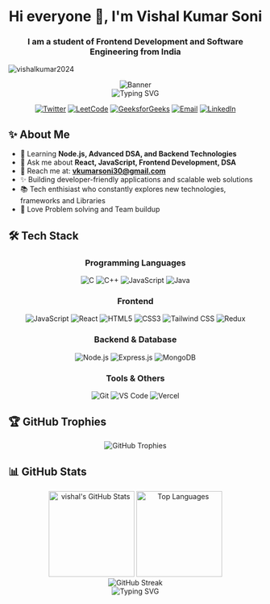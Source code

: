 <h1 align="center">Hi everyone 👋, I'm Vishal Kumar Soni</h1>
<h3 align="center">I am a student of Frontend Development and Software Engineering from India</h3>

<p align="left">
  <img src="https://komarev.com/ghpvc/?username=vishalkumar2024&label=Profile%20views&color=0e75b6&style=flat" alt="vishalkumar2024" />
</p>

<div align="center">

  <img src="https://capsule-render.vercel.app/api?type=waving&color=gradient&height=200&section=header&text=Vishal%20Kumar%20Soni&fontSize=80&animation=fadeIn&fontAlignY=38&descAlignY=55&descAlign=50" alt="Banner" />

  <br />

  <img src="https://readme-typing-svg.herokuapp.com?font=Fira+Code&pause=1000&color=6A54F7&center=true&vCenter=true&width=435&lines=Frontend+Developer;MERN+Stack+Enthusiast;React+Lover;Backend+Explorer;Tech+enthusiast;Always+Learning+New+Tech" alt="Typing SVG" />

  <p align="center">
    <a href="https://twitter.com/vishal_kr_coder"><img src="https://img.shields.io/badge/Twitter-1DA1F2?style=for-the-badge&logo=twitter&logoColor=white" alt="Twitter" /></a>
    <a href="https://www.leetcode.com/vishal_kumar_coder"><img src="https://img.shields.io/badge/LeetCode-FFA116?style=for-the-badge&logo=leetcode&logoColor=black" alt="LeetCode" /></a>
    <a href="https://auth.geeksforgeeks.org/user/gamervisxea9"><img src="https://img.shields.io/badge/GeeksforGeeks-0F9D58?style=for-the-badge&logo=geeksforgeeks&logoColor=white" alt="GeeksforGeeks" /></a>
    <a href="mailto:vkumarsoni30@gmail.com"><img src="https://img.shields.io/badge/Gmail-D14836?style=for-the-badge&logo=gmail&logoColor=white" alt="Email" /></a>
    <a href="https://linkedin.com/in/vishal-kumar-soni-/"><img src="https://img.shields.io/badge/LinkedIn-0077B5?style=for-the-badge&logo=linkedin&logoColor=white" alt="LinkedIn" /></a>
  </p>
</div> 
 

## ✨ About Me

- 🌱 Learning **Node.js, Advanced DSA, and Backend Technologies**
- 💬 Ask me about **React, JavaScript, Frontend Development, DSA**
- 📧 Reach me at: **vkumarsoni30@gmail.com**
- ✨ Building developer-friendly applications and scalable web solutions
- 📚 Tech enthisiast who constantly explores new technologies, frameworks and Libraries
- 🚀 Love Problem solving and Team buildup

## 🛠️ Tech Stack

<div align="center">

### Programming Languages

![C](https://img.shields.io/badge/C-%2300599C?style=for-the-badge&logo=c&logoColor=white)
![C++](https://img.shields.io/badge/C++-%230078D7?style=for-the-badge&logo=c%2B%2B&logoColor=white)
![JavaScript](https://img.shields.io/badge/JavaScript-%23F7DF1E?style=for-the-badge&logo=javascript&logoColor=black)
![Java](https://img.shields.io/badge/Java-%23ED8B00?style=for-the-badge&logo=java&logoColor=white)

### Frontend

![JavaScript](https://img.shields.io/badge/JavaScript-%23FFD700?style=for-the-badge&logo=javascript&logoColor=black)
![React](https://img.shields.io/badge/React-%2320232A?style=for-the-badge&logo=react&logoColor=%2361DAFB)
![HTML5](https://img.shields.io/badge/HTML5-%23E44D26?style=for-the-badge&logo=html5&logoColor=white) 
![CSS3](https://img.shields.io/badge/CSS3-%231572B6?style=for-the-badge&logo=css3&logoColor=white)
![Tailwind CSS](https://img.shields.io/badge/Tailwind_CSS-%2338B2AC?style=for-the-badge&logo=tailwind-css&logoColor=white)
![Redux](https://img.shields.io/badge/Redux-%23764ABC?style=for-the-badge&logo=redux&logoColor=white)



### Backend & Database

![Node.js](https://img.shields.io/badge/Node.js-%23339933?style=flat-square&logo=node.js&logoColor=white)
![Express.js](https://img.shields.io/badge/Express.js-%23000000?style=flat-square&logo=express&logoColor=white)
![MongoDB](https://img.shields.io/badge/MongoDB-%234EA94B?style=flat-square&logo=mongodb&logoColor=white)


### Tools & Others

![Git](https://img.shields.io/badge/Git-%23F05032?style=flat-square&logo=git&logoColor=white)
![VS Code](https://img.shields.io/badge/VS_Code-%23007ACC?style=flat-square&logo=visual-studio-code&logoColor=white)
![Vercel](https://img.shields.io/badge/Vercel-%23000000?style=flat-square&logo=vercel&logoColor=white)

</div>

## 🏆 GitHub Trophies

<p align="center">
  <img src="https://github-profile-trophy.vercel.app/?username=vishalkumar2024&theme=onedark&no-frame=true&row=1&column=7" alt="GitHub Trophies" />
</p>

## 📊 GitHub Stats

<div align="center">
  <img src="https://github-readme-stats.vercel.app/api?username=vishalkumar2024&show_icons=true&theme=tokyonight&hide_border=true&count_private=true" alt="vishal's GitHub Stats" height="170" />
  <img src="https://github-readme-stats.vercel.app/api/top-langs/?username=vishalkumar2024&layout=compact&theme=tokyonight&hide_border=true" alt="Top Languages" height="170" />
</div>

<div align="center" pl-3>
  <img src="https://github-readme-streak-stats.herokuapp.com/?user=vishalkumar2024&theme=tokyonight&hide_border=true" alt="GitHub Streak" />
</div>
 

<div align="center">
  <img src="https://readme-typing-svg.demolab.com?font=Fira+Code&pause=1000&color=00F72E&width=435&lines=Thanks+for+visiting!;Have+a+great+day!;Let's+connect+and+collaborate!" alt="Typing SVG" />
</div>
